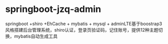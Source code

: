 # springboot-jzq-admin
springboot +shiro +EhCache + mybatis + mysql + adminLTE基于boostrap3风格搭建后台管理系统，shiro认证，登录页验证码，记住账号，提供12种主题切换，mybatis自动生成工具
